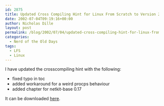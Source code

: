 ```yaml
---
id: 2875
title: Updated Cross Compiling Hint for Linux From Scratch to Version 2.1.6
date: 2002-07-04T09:19:16+00:00
author: Nicholas Dille
layout: post
permalink: /blog/2002/07/04/updated-cross-compiling-hint-for-linux-from-scratch-to-version-2-1-6/
categories:
  - Nerd of the Old Days
tags:
  - LFS
  - Linux
---
```

I have updated the crosscompiling hint with the following:

  * fixed typo in toc
  * added workaround for a weird procps behaviour
  * added chapter for netkit-base 0.17<!--more-->

It can be downloaded [here](/media/2002/02/2002-07-04-crosscompiling-x86-2.1.6.txt).